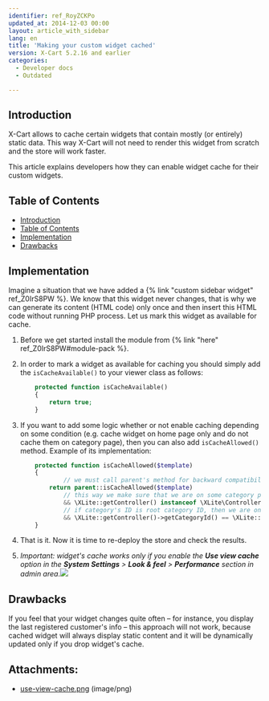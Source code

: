 ```yaml
---
identifier: ref_RoyZCKPo
updated_at: 2014-12-03 00:00
layout: article_with_sidebar
lang: en
title: 'Making your custom widget cached'
version: X-Cart 5.2.16 and earlier
categories:
  - Developer docs
  - Outdated

---
```



## Introduction

X-Cart allows to cache certain widgets that contain mostly (or entirely) static data. This way X-Cart will not need to render this widget from scratch and the store will work faster.

This article explains developers how they can enable widget cache for their custom widgets.

## Table of Contents

*   [Introduction](#introduction)
*   [Table of Contents](#table-of-contents)
*   [Implementation](#implementation)
*   [Drawbacks](#drawbacks)

## Implementation

Imagine a situation that we have added a {% link "custom sidebar widget" ref_Z0IrS8PW %}. We know that this widget never changes, that is why we can generate its content (HTML code) only once and then insert this HTML code without running PHP process. Let us mark this widget as available for cache.

1.  Before we get started install the module from {% link "here" ref_Z0IrS8PW#module-pack %}.
2.  In order to mark a widget as available for caching you should simply add the `isCacheAvailable()` to your viewer class as follows:

    ```php
        protected function isCacheAvailable()
        {
            return true;
        }
    ```

3.  If you want to add some logic whether or not enable caching depending on some condition (e.g. cache widget on home page only and do not cache them on category page), then you can also add `isCacheAllowed()` method. Example of its implementation: 

    ```php
        protected function isCacheAllowed($template)
        {
    			// we must call parent's method for backward compatibility
            return parent::isCacheAllowed($template) 
    			// this way we make sure that we are on some category page. home page is a category page for X-Cart
                && \XLite::getController() instanceof \XLite\Controller\Customer\Category 
    			// if category's ID is root category ID, then we are on home page
                && \XLite::getController()->getCategoryId() == \XLite::getController()->getRootCategoryId();
        }
    ```

4.  That is it. Now it is time to re-deploy the store and check the results.
5.  _Important: widget's cache works only if you enable the **Use view cache** option in the **System Settings** > **Look & feel** > **Performance** section in admin area.![]({{site.baseurl}}/attachments/8225080/8356028.png)_

## Drawbacks

If you feel that your widget changes quite often – for instance, you display the last registered customer's info – this approach will not work, because cached widget will always display static content and it will be dynamically updated only if you drop widget's cache.

## Attachments:

* [use-view-cache.png]({{site.baseurl}}/attachments/8225080/8356028.png) (image/png)